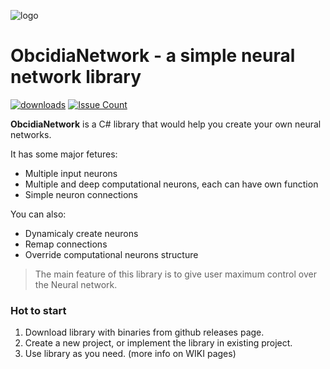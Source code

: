 ![logo](https://www.dropbox.com/s/gcyl94z6vblkvep/Asset%201.png?dl=1)
# **ObcidiaNetwork** - a simple neural network library

[![downloads](https://img.shields.io/github/downloads/MarkusBansky/NauralNetworks/v0.190.0/total.svg)](MarkusBansky/NauralNetworks)
[![Issue Count](https://codeclimate.com/github/MarkusBansky/NauralNetworks/badges/issue_count.svg)](https://codeclimate.com/github/MarkusBansky/NauralNetworks)

**ObcidiaNetwork** is a C# library that would help you create your own neural networks.

It has some major fetures:

  - Multiple input neurons
  - Multiple and deep computational neurons, each can have own function
  - Simple neuron connections

You can also:
  - Dynamicaly create neurons
  - Remap connections
  - Override computational neurons structure


> The main feature of this library is to give user maximum control over the Neural network.

### Hot to start

1. Download library with binaries from github releases page.
2. Create a new project, or implement the library in existing project.
3. Use library as you need. (more info on WIKI pages)
